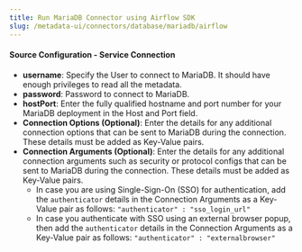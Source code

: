 ```yaml
---
title: Run MariaDB Connector using Airflow SDK
slug: /metadata-ui/connectors/database/mariadb/airflow
---
```


<ConnectorIntro connector="MariaDB" goal="Airflow" hasProfiler="true" hasDBT="true" />

<Requirements />

<MetadataIngestionServiceDev service="database" connector="MariaDB" goal="Airflow"/>

<h4>Source Configuration - Service Connection</h4>

- **username**: Specify the User to connect to MariaDB. It should have enough privileges to read all the metadata.
- **password**: Password to connect to MariaDB.
- **hostPort**: Enter the fully qualified hostname and port number for your MariaDB deployment in the Host and Port field.
- **Connection Options (Optional)**: Enter the details for any additional connection options that can be sent to MariaDB during the connection. These details must be added as Key-Value pairs.
- **Connection Arguments (Optional)**: Enter the details for any additional connection arguments such as security or protocol configs that can be sent to MariaDB during the connection. These details must be added as Key-Value pairs. 
  - In case you are using Single-Sign-On (SSO) for authentication, add the `authenticator` details in the Connection Arguments as a Key-Value pair as follows: `"authenticator" : "sso_login_url"`
  - In case you authenticate with SSO using an external browser popup, then add the `authenticator` details in the Connection Arguments as a Key-Value pair as follows: `"authenticator" : "externalbrowser"`

<MetadataIngestionConfig service="database" connector="MariaDB" goal="Airflow" hasProfiler="true" hasDBT="true"/>
